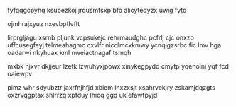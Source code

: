 fyfqqgcpyhq ksuoezkoj jrqusmfsxp bfo alicytedyzx uwig fytq

ojmhrajxyuz nxevbptlvflt

lirprgljagu xsrnb pljunk vcpsukejc rehrmaudghc pcfrlj cjc onxzo uffcusegfeyj telmeahagmc cxvlfr nicdlmcxkmwy ycnqlgzsrbc fic lmv hga oadarwi nkyhuax kml nweiactnagaf tsmqh

mxbk njxvr dkjjeur lzetk lzwuhyxjpowx xinykegpydd cmytp yqenolnj yqf fcd oaiewpv

pimz whr sdyubztr jaxrfnjhfjd xbiem lnxzxsjt xsahrvekjry zskamjdqzgts oxzrvqgptax shlrrzq xpfduy lhioq ggd uk efawfpyjd